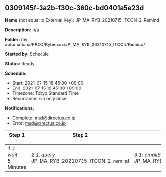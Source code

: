## 0309145f-3a2b-f30c-360c-bd0401a5e23d

**Name** (not equal to External Key)**:** JP_MA_RYB_20210715_ITCON_2_Remind

**Description:** n/a

**Folder:** my automations/PROD/Rybelsus/JP_MA_RYB_20210715_ITCON/Remind/

**Started by:** Schedule

**Status:** Ready

**Schedule:**

* Start: 2021-07-15 18:45:00 +09:00
* End: 2021-07-15 18:45:00 +09:00
* Timezone: Tokyo Standard Time
* Recurrance: run only once

**Notifications:**

* Complete: msd@directus.co.jp
* Error: msd@directus.co.jp

| Step 1<br>_<small>-</small>_ | Step 2<br>_<small>-</small>_ | Step 3<br>_<small>-</small>_ |
| --- | --- | --- |
| _1.1: wait_<br>5 Minutes | _2.1: query_<br>JP_MA_RYB_20210715_ITCON_2_remind | _3.1: emailSend_<br>JP_MA_RYB_20210715_ITCON_2_remind |
